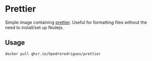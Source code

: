 # Prettier

Simple image containing [prettier]. Useful for formatting files without the need to install/set up Nodejs.

## Usage

```bash
docker pull ghcr.io/hpedrorodrigues/prettier
```

[prettier]: https://prettier.io
